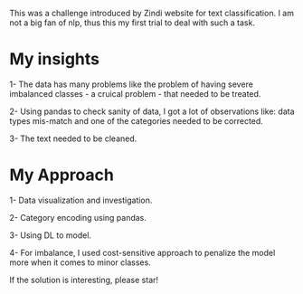 This was a challenge introduced by Zindi website for text classification. I am not a big fan of nlp, thus this my first trial to deal with such a task.



# My insights

1- The data has many problems like the problem of having severe imbalanced classes - a cruical problem - that needed to be treated.

2- Using pandas to check sanity of data, I got a lot of observations like: data types mis-match and one of the categories needed to be corrected.

3- The text needed to be cleaned.

# My Approach

1- Data visualization and investigation.

2- Category encoding using pandas.

3- Using DL to model.

4- For imbalance, I used cost-sensitive approach to penalize the model more when it comes to minor classes.



If the solution is interesting, please star!
